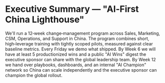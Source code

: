 # Executive Summary — "AI‑First China Lighthouse"

We'll run a 12‑week change‑management program across Sales, Marketing, CSM, Operations, and Support in China. The program combines short, high‑leverage training with tightly scoped pilots, measured against clear baseline metrics. Every Friday we demo what shipped. By Week 6 we will have at least 5 productionized wins and a public "AI Wins" digest the executive sponsor can share with the global leadership team. By Week 12 we hand over playbooks, dashboards, and an internal "AI Champion" network so China can scale independently and the executive sponsor can champion the global rollout.

